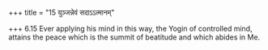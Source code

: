 +++
title = "15 युञ्जन्नेवं सदाऽऽत्मानम्"

+++
6.15 Ever applying his mind in this way, the Yogin of controlled mind,
attains the peace which is the summit of beatitude and which abides in
Me.
